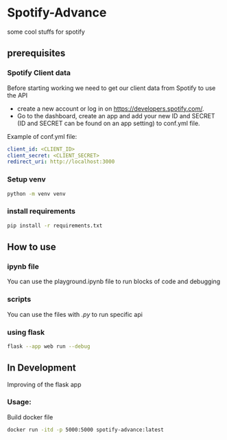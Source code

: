 # Spotify-Advance
some cool stuffs for spotify

## prerequisites
### Spotify Client data
Before starting working we need to get our client data from Spotify to use the API
- create a new account or log in on https://developers.spotify.com/.
- Go to the dashboard, create an app and add your new ID and SECRET (ID and SECRET can be found on an app setting) to conf.yml file.

Example of conf.yml file:
```yaml
client_id: <CLIENT_ID>
client_secret: <CLIENT_SECRET>
redirect_uri: http://localhost:3000
```

### Setup venv
```bash
python -m venv venv
```

### install requirements
```bash
pip install -r requirements.txt
```

## How to use
### ipynb file
You can use the playground.ipynb file to run blocks of code and debugging

### scripts
You can use the files with *.py* to run specific api

### using flask
```bash
flask --app web run --debug
```


## In Development
Improving of the flask app

### Usage:
Build docker file
```bash
docker run -itd -p 5000:5000 spotify-advance:latest
```
